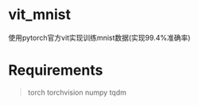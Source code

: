 # vit_mnist
使用pytorch官方vit实现训练mnist数据(实现99.4%准确率)

# Requirements
> torch
> torchvision
> numpy
> tqdm
